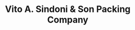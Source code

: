 ---
title: "Vito A. Sindoni & Son Packing Company"
url: /altamont/vito-a-sindoni-and-son-packing-company/
shop: butcher
---